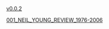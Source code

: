 [v0.0.2](https://github.com/littleflute/Neil-Young2/edit/master/README.md)

[001_NEIL_YOUNG_REVIEW_1976-2006](001_NEIL_YOUNG_REVIEW_1976-2006)

